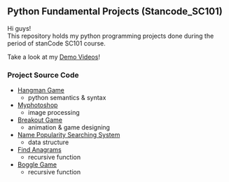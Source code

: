 ## Python Fundamental Projects (Stancode_SC101)
Hi guys!\
This repository holds my python programming projects done during the period of stanCode SC101 course.

Take a look at my [Demo Videos](https://drive.google.com/drive/folders/1pNusfoFggTmSRV7imo0tlVEOpDtIcoR7?usp=sharing)!

### Project Source Code
* [Hangman Game](https://github.com/ZachhHsu/Stancode_SC101_project/blob/main/Github/Hangman/hangman.py)
  - python semantics & syntax
* [Myphotoshop](https://github.com/ZachhHsu/Stancode_SC101_project/blob/main/Github/my_photoshop/stanCodoshop.py)
  - image processing
* [Breakout Game](https://github.com/ZachhHsu/Stancode_SC101_project/blob/main/Github/break_out_game/breakout_ext.py)
  - animation & game designing
* [Name Popularity Searching System](https://github.com/ZachhHsu/Stancode_SC101_project/blob/main/Github/name_searching_system/babygraphics.py)
  - data structure
* [Find Anagrams](https://github.com/ZachhHsu/Stancode_SC101_project/blob/main/Github/boggle_game_solver/anagram.py)
  - recursive function
* [Boggle Game](https://github.com/ZachhHsu/Stancode_SC101_project/blob/main/Github/boggle_game_solver/boggle.py)
  - recursive function
